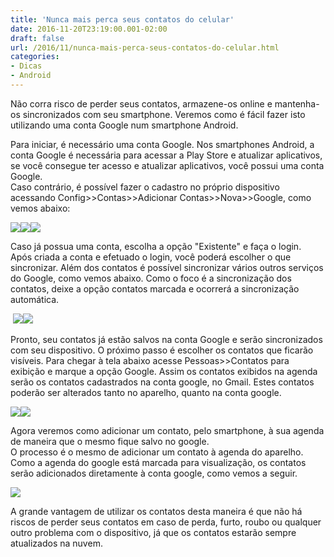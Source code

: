 ```yaml
---
title: 'Nunca mais perca seus contatos do celular'
date: 2016-11-20T23:19:00.001-02:00
draft: false
url: /2016/11/nunca-mais-perca-seus-contatos-do-celular.html
categories: 
- Dicas
- Android
---
```


Não corra risco de perder seus contatos, armazene-os online e mantenha-os sincronizados com seu smartphone. Veremos como é fácil fazer isto utilizando uma conta Google num smartphone Android.  

<!--more-->
  
Para iniciar, é necessário uma conta Google. Nos smartphones Android, a conta Google é necessária para acessar a Play Store e atualizar aplicativos, se você consegue ter acesso e atualizar aplicativos, você possui uma conta Google.  
Caso contrário, é possível fazer o cadastro no próprio dispositivo acessando Config>>Contas>>Adicionar Contas>>Nova>>Google, como vemos abaixo:

  

[![](https://4.bp.blogspot.com/-m3t5gFvmyFc/WCEma3tbutI/AAAAAAAACAo/B2PvPGOksDUn3J4BjX3xKLsqZEAV8quIACPcB/s320/01-escolha.png)](https://4.bp.blogspot.com/-m3t5gFvmyFc/WCEma3tbutI/AAAAAAAACAo/B2PvPGOksDUn3J4BjX3xKLsqZEAV8quIACPcB/s1600/01-escolha.png)[![](https://3.bp.blogspot.com/-1qxh868g7jo/WCEmawxkooI/AAAAAAAACAo/ShhVeIE9gvwtbNCyMzfgW-Yz3oJUcWMTgCPcB/s320/02-nova.png)](https://3.bp.blogspot.com/-1qxh868g7jo/WCEmawxkooI/AAAAAAAACAo/ShhVeIE9gvwtbNCyMzfgW-Yz3oJUcWMTgCPcB/s1600/02-nova.png)[![](https://2.bp.blogspot.com/-nYZSgJcmdwo/WCEnMJGlefI/AAAAAAAACAo/RIjzf16Kh9wASpTMuU8dtpgc5LyVOk01gCPcB/s320/04-conta.png)](https://2.bp.blogspot.com/-nYZSgJcmdwo/WCEnMJGlefI/AAAAAAAACAo/RIjzf16Kh9wASpTMuU8dtpgc5LyVOk01gCPcB/s1600/04-conta.png)

  

Caso já possua uma conta, escolha a opção "Existente" e faça o login.  
Após criada a conta e efetuado o login, você poderá escolher o que sincronizar. Além dos contatos é possível sincronizar vários outros serviços do Google, como vemos abaixo. Como o foco é a sincronização dos contatos, deixe a opção contatos marcada e ocorrerá a sincronização automática.

  

 [![](https://2.bp.blogspot.com/-0T6Fpb-iKbY/WCHhqIVn6xI/AAAAAAAACB0/vKPFHDVbsKgOcPLTF1IECOuTL_R40YAKgCPcB/s320/09-sincronizar.png)](https://2.bp.blogspot.com/-0T6Fpb-iKbY/WCHhqIVn6xI/AAAAAAAACB0/vKPFHDVbsKgOcPLTF1IECOuTL_R40YAKgCPcB/s1600/09-sincronizar.png)[![](https://3.bp.blogspot.com/-8j_vUisJYM0/WCEmbKf_N0I/AAAAAAAACAo/oJYQzreiSyg4ix_sgg9sBhYyx4e585wLgCPcB/s320/05-criada.png)](https://3.bp.blogspot.com/-8j_vUisJYM0/WCEmbKf_N0I/AAAAAAAACAo/oJYQzreiSyg4ix_sgg9sBhYyx4e585wLgCPcB/s1600/05-criada.png)

  

Pronto, seu contatos já estão salvos na conta Google e serão sincronizados com seu dispositivo. O próximo passo é escolher os contatos que ficarão visíveis. Para chegar à tela abaixo acesse Pessoas>>Contatos para exibição e marque a opção Google. Assim os contatos exibidos na agenda serão os contatos cadastrados na conta google, no Gmail. Estes contatos poderão ser alterados tanto no aparelho, quanto na conta google.

  

[![](https://4.bp.blogspot.com/-mSfruTVy-Qw/WCEmbqyEBRI/AAAAAAAACAo/3-p6bVKxuogP-cZ9GQYblt1GIdKnGmO5wCPcB/s320/Screenshot_2016-01-13-12-12-39.png)](https://4.bp.blogspot.com/-mSfruTVy-Qw/WCEmbqyEBRI/AAAAAAAACAo/3-p6bVKxuogP-cZ9GQYblt1GIdKnGmO5wCPcB/s1600/Screenshot_2016-01-13-12-12-39.png)[![](https://4.bp.blogspot.com/-Kfsc24pTZ6Q/WCEmbK_LkAI/AAAAAAAACAo/eipCfDCcIkgHFciE4gT5uIGSrSjyKELmQCPcB/s320/06-contasescolha.png)](https://4.bp.blogspot.com/-Kfsc24pTZ6Q/WCEmbK_LkAI/AAAAAAAACAo/eipCfDCcIkgHFciE4gT5uIGSrSjyKELmQCPcB/s1600/06-contasescolha.png)

  

Agora veremos como adicionar um contato, pelo smartphone, à sua agenda de maneira que o mesmo fique salvo no google.  
O processo é o mesmo de adicionar um contato à agenda do aparelho. Como a agenda do google está marcada para visualização, os contatos serão adicionados diretamente à conta google, como vemos a seguir.

  

[![](https://2.bp.blogspot.com/-VuvQ2WHLoeU/WCEmbpXRgkI/AAAAAAAACAo/q4dsX08e82IS6az1S7UCMn6stP3lt5CCQCPcB/s320/08-adicionar.png)](https://2.bp.blogspot.com/-VuvQ2WHLoeU/WCEmbpXRgkI/AAAAAAAACAo/q4dsX08e82IS6az1S7UCMn6stP3lt5CCQCPcB/s1600/08-adicionar.png)

  

A grande vantagem de utilizar os contatos desta maneira é que não há riscos de perder seus contatos em caso de perda, furto, roubo ou qualquer outro problema com o dispositivo, já que os contatos estarão sempre atualizados na nuvem.
